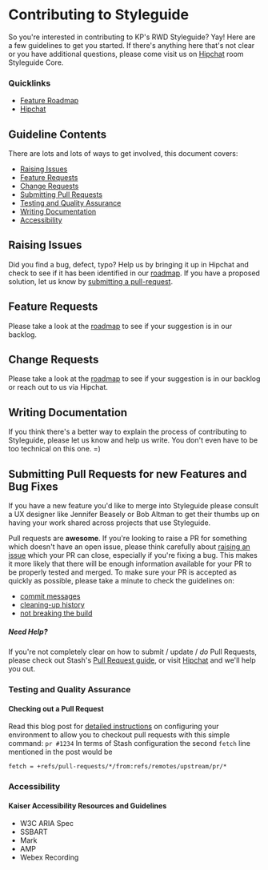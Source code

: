 # Contributing to Styleguide

So you're interested in contributing to KP's RWD Styleguide? Yay!
Here are a few guidelines to get you started. If there's anything here that's not clear or you have additional questions, please come visit us on [Hipchat](https://kpmcoe.hipchat.com/chat/room/2258656) room Styleguide Core.

### Quicklinks

* [Feature Roadmap](https://stash.kp.org/projects/RWD/repos/styleguide/browse/ROADMAP.md)
* [Hipchat](https://kpmcoe.hipchat.com/chat/room/2258656)

## Guideline Contents

There are lots and lots of ways to get involved, this document covers:

* [Raising Issues](#raising-issues)
* [Feature Requests](#features)
* [Change Requests](#changes)
* [Submitting Pull Requests](#pull-requests)
* [Testing and Quality Assurance](#testing)
* [Writing Documentation](#documentation)
* [Accessibility](#accessibility)


<a name="raising-issues"></a>
## Raising Issues

Did you find a bug, defect, typo? Help us by bringing it up in Hipchat and check to see if it has been identified in our [roadmap](https://stash.kp.org/projects/RWD/repos/styleguide/browse/ROADMAP.md).
If you have a proposed solution, let us know by [submitting a pull-request](#pull-requests).

<a name="features"></a>
## Feature Requests

Please take a look at the [roadmap](https://stash.kp.org/projects/RWD/repos/styleguide/browse/ROADMAP.md) to see if your suggestion is in our backlog.

<a name="changes"></a>
## Change Requests

Please take a look at the [roadmap](https://stash.kp.org/projects/RWD/repos/styleguide/browse/ROADMAP.md) to see if your suggestion is in our backlog or reach out to us via Hipchat.

## Writing Documentation

If you think there's a better way to explain the process of contributing to Styleguide, please let us know and help us write. You don't even have to be too technical on this one. =)

<a name="pull-requests"></a>
## Submitting Pull Requests for new Features and Bug Fixes

If you have a new feature you'd like to merge into Styleguide please consult a UX designer like Jennifer Beasely or Bob Altman to get their thumbs up on having your work shared across projects that use Styleguide.

Pull requests are **awesome**. If you're looking to raise a PR for something which doesn't have an open issue, please think carefully about [raising an issue](#raising-issues) which your PR can close, especially if you're fixing a bug. 
This makes it more likely that there will be enough information available for your PR to be properly tested and merged.
To make sure your PR is accepted as quickly as possible, please take a minute to check the guidelines on:

* [commit messages]()
* [cleaning-up history]()
* [not breaking the build]()

##### Need Help?

If you're not completely clear on how to submit / update / *do* Pull Requests, please check out Stash's [Pull Request guide](https://confluence.atlassian.com/display/STASHSOURCE/Using+pull+requests+in+Stash), or visit [Hipchat](https://kpmcoe.hipchat.com/chat/room/2258656) and we'll help you out.


<a name="testing"></a>
### Testing and Quality Assurance

#### Checking out a Pull Request

Read this blog post for [detailed instructions](http://dev.ghost.org/easy-git-pr-test/) on configuring your environment to allow you to checkout pull requests with this simple command: `pr #1234`
In terms of Stash configuration the second ```fetch``` line mentioned in the post would be 
```
fetch = +refs/pull-requests/*/from:refs/remotes/upstream/pr/*
```

<a name="accessibility"></a>

### Accessibility

#### Kaiser Accessibility Resources and Guidelines
* W3C ARIA Spec
* SSBART
* Mark
* AMP
* Webex Recording
